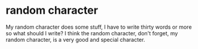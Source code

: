 # random character
My random character does some stuff, I have to write 
thirty words or more so what should I write? I think 
the random character, don't forget, my random character, 
is a very good and special character.